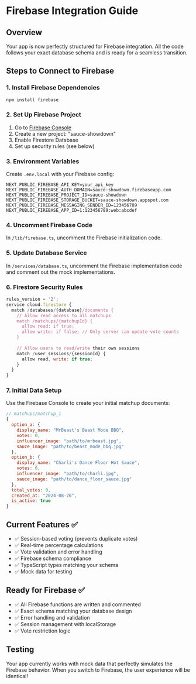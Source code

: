 # Firebase Integration Guide

## Overview
Your app is now perfectly structured for Firebase integration. All the code follows your exact database schema and is ready for a seamless transition.

## Steps to Connect to Firebase

### 1. Install Firebase Dependencies
```bash
npm install firebase
```

### 2. Set Up Firebase Project
1. Go to [Firebase Console](https://console.firebase.google.com/)
2. Create a new project: "sauce-showdown"
3. Enable Firestore Database
4. Set up security rules (see below)

### 3. Environment Variables
Create `.env.local` with your Firebase config:
```
NEXT_PUBLIC_FIREBASE_API_KEY=your_api_key
NEXT_PUBLIC_FIREBASE_AUTH_DOMAIN=sauce-showdown.firebaseapp.com
NEXT_PUBLIC_FIREBASE_PROJECT_ID=sauce-showdown
NEXT_PUBLIC_FIREBASE_STORAGE_BUCKET=sauce-showdown.appspot.com
NEXT_PUBLIC_FIREBASE_MESSAGING_SENDER_ID=123456789
NEXT_PUBLIC_FIREBASE_APP_ID=1:123456789:web:abcdef
```

### 4. Uncomment Firebase Code
In `/lib/firebase.ts`, uncomment the Firebase initialization code.

### 5. Update Database Service
In `/services/database.ts`, uncomment the Firebase implementation code and comment out the mock implementations.

### 6. Firestore Security Rules
```javascript
rules_version = '2';
service cloud.firestore {
  match /databases/{database}/documents {
    // Allow read access to all matchups
    match /matchups/{matchupId} {
      allow read: if true;
      allow write: if false; // Only server can update vote counts
    }
    
    // Allow users to read/write their own sessions
    match /user_sessions/{sessionId} {
      allow read, write: if true;
    }
  }
}
```

### 7. Initial Data Setup
Use the Firebase Console to create your initial matchup documents:

```javascript
// matchups/matchup_1
{
  option_a: {
    display_name: "MrBeast's Beast Mode BBQ",
    votes: 0,
    influencer_image: "path/to/mrbeast.jpg",
    sauce_image: "path/to/beast_mode_bbq.jpg"
  },
  option_b: {
    display_name: "Charli's Dance Floor Hot Sauce", 
    votes: 0,
    influencer_image: "path/to/charli.jpg",
    sauce_image: "path/to/dance_floor_sauce.jpg"
  },
  total_votes: 0,
  created_at: "2024-08-26",
  is_active: true
}
```

## Current Features ✅
- ✅ Session-based voting (prevents duplicate votes)
- ✅ Real-time percentage calculations
- ✅ Vote validation and error handling
- ✅ Firebase schema compliance
- ✅ TypeScript types matching your schema
- ✅ Mock data for testing

## Ready for Firebase ✅
- ✅ All Firebase functions are written and commented
- ✅ Exact schema matching your database design
- ✅ Error handling and validation
- ✅ Session management with localStorage
- ✅ Vote restriction logic

## Testing
Your app currently works with mock data that perfectly simulates the Firebase behavior. When you switch to Firebase, the user experience will be identical!
